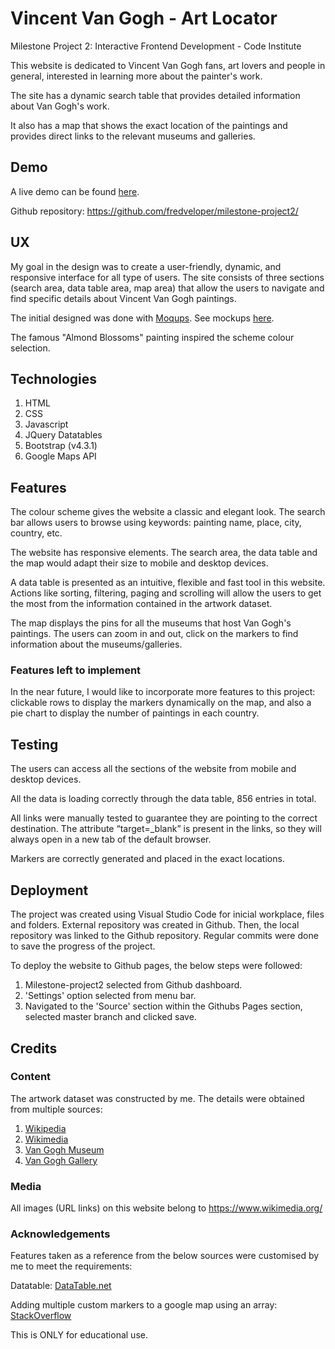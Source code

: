 # Vincent Van Gogh - Art Locator
Milestone Project 2: Interactive Frontend Development - Code Institute

This website is dedicated to Vincent Van Gogh fans, art lovers and people in general, interested in learning more about the painter's work. 

The site has a dynamic search table that provides detailed information about Van Gogh's work.

It also has a map that shows the exact location of the paintings and provides direct links to the relevant museums and galleries.

## Demo
A live demo can be found [here](https://fredveloper.github.io/milestone-project2/).

Github repository: https://github.com/fredveloper/milestone-project2/

## UX
My goal in the design was to create a user-friendly, dynamic, and responsive interface for all type of users. The site consists of three sections (search area, data table area, map area) that allow the users to navigate and find specific details about Vincent Van Gogh paintings.

The initial designed was done with [Moqups](https://moqups.com/). See mockups [here](https://github.com/fredveloper/milestone-project-2/assets/images/mockups).

The famous "Almond Blossoms" painting inspired the scheme colour selection.

## Technologies

1. HTML
2. CSS
3. Javascript
4. JQuery Datatables
5. Bootstrap (v4.3.1)
7. Google Maps API

## Features

The colour scheme gives the website a classic and elegant look.
The search bar allows users to browse using keywords: painting name, place, city, country, etc.

The website has responsive elements. The search area, the data table and the map would adapt their size to mobile and desktop devices.

A data table is presented as an intuitive, flexible and fast tool in this website. Actions like sorting, filtering, paging and scrolling will allow the users to get the most from the information contained in the artwork dataset. 

The map displays the pins for all the museums that host Van Gogh's paintings. The users can zoom in and out, click on the markers to find information about the museums/galleries.

### Features left to implement

In the near future, I would like to incorporate more features to this project: clickable rows to display the markers dynamically on the map, and also a pie chart to display the number of paintings in each country.

## Testing

The users can access all the sections of the website from mobile and desktop devices.

All the data is loading correctly through the data table, 856 entries in total. 

All links were manually tested to guarantee they are pointing to the correct destination. The attribute “target=_blank” is present in the links, so they will always open in a new tab of the default browser.

Markers are correctly generated and placed in the exact locations.

## Deployment

The project was created using Visual Studio Code for inicial workplace, files and folders.
External repository was created in Github.
Then, the local repository was linked to the Github repository.
Regular commits were done to save the progress of the project.

To deploy the website to Github pages, the below steps were followed:
1. Milestone-project2 selected from Github dashboard.
2. 'Settings' option selected from menu bar.
3. Navigated to the 'Source' section within the Githubs Pages section, selected master branch and clicked save.

## Credits

### Content

The artwork dataset was constructed by me. The details were obtained from multiple sources:

1. [Wikipedia](https://www.wikipedia.org/)
2. [Wikimedia](https://commons.wikimedia.org/wiki/Main_Page)
3. [Van Gogh Museum](https://www.vangoghmuseum.nl/en)
1. [Van Gogh Gallery](https://www.vangoghgallery.com/)

### Media
All images (URL links) on this website belong to https://www.wikimedia.org/

### Acknowledgements

Features taken as a reference from the below sources were customised by me to meet the requirements:

Datatable: [DataTable.net](https://datatables.net/examples/data_sources/js_array.html)

Adding multiple custom markers to a google map using an array: [StackOverflow](https://stackoverflow.com/questions/33241379/adding-multiple-custom-markers-to-a-google-map-using-an-array?noredirect=1&lq=1)

This is ONLY for educational use.
